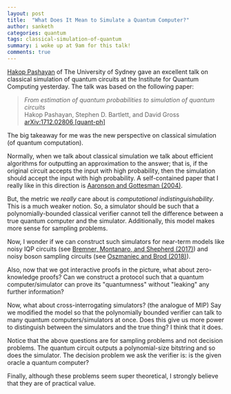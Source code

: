 ```yaml
---
layout: post
title:  "What Does It Mean to Simulate a Quantum Computer?"
author: sanketh
categories: quantum
tags: classical-simulation-of-quantum 
summary: i woke up at 9am for this talk!
comments: true
---
```


[Hakop Pashayan](https://scholar.google.com/citations?user=GqpgudUAAAAJ&hl=en) of The University of Sydney gave an excellent talk on classical simulation of quantum circuits at the Institute for Quantum Computing yesterday. The talk was based on the following paper:
> *From estimation of quantum probabilities to simulation of quantum circuits*<br>
> Hakop Pashayan, Stephen D. Bartlett, and David Gross<br>
> [arXiv:1712.02806 [quant-ph]](https://arxiv.org/abs/1712.02806)

The big takeaway for me was the new perspective on classical simulation (of quantum computation). 

Normally, when we talk about classical simulation we talk about efficient algorithms for outputting an approximation to the answer; that is, if the original circuit accepts the input with high probability, then the simulation should accept the input with high probability. A self-contained paper that I really like in this direction is [Aaronson and Gottesman (2004)](https://arxiv.org/abs/quant-ph/0406196v5). 

But, the metric we *really* care about is *computational indistinguishability*. This is a much weaker notion. So, a simulator should be such that a polynomially-bounded classical verifier cannot tell the difference between a true quantum computer and the simulator. Additionally, this model makes more sense for sampling problems.

Now, I wonder if we can construct such simulators for near-term models like noisy IQP circuits (see [Bremner, Montanaro, and Shepherd (2017)](https://arxiv.org/abs/1610.01808)) and noisy boson sampling circuits (see [Oszmaniec and Brod (2018)](https://arxiv.org/abs/1801.06166)).

Also, now that we got interactive proofs in the picture, what about zero-knowledge proofs? Can we construct a protocol such that a quantum computer/simulator can prove its "quantumness" without "leaking" any further information?

Now, what about cross-interrogating simulators? (the analogue of MIP) Say we modified the model so that the polynomially bounded verifier can talk to many quantum computers/simulators at once. Does this give us more power to distinguish between the simulators and the true thing? I think that it does.

Notice that the above questions are for sampling problems and not decision problems. The quantum circuit outputs a polynomial-size bitstring and so does the simulator. The decision problem we ask the verifier is: is the given oracle a quantum computer?

Finally, although these problems seem super theoretical, I strongly believe that they are of practical value.

